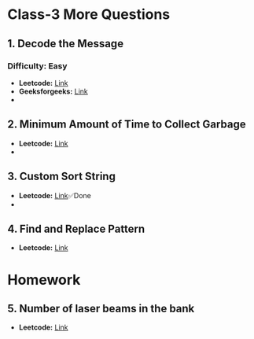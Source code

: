 # Class-3 More Questions

## 1. Decode the Message
### **Difficulty:** Easy
- **Leetcode:** [Link](https://leetcode.com/problems/decode-the-message/)
- **Geeksforgeeks:** [Link](https://practice.geeksforgeeks.org/problems/decode-the-message/0)
- 

## 2. Minimum Amount of Time to Collect Garbage
- **Leetcode:** [Link](https://leetcode.com/problems/minimum-amount-of-time-to-collect-garbage/description/)
- 

## 3. Custom Sort String
- **Leetcode:** [Link](https://leetcode.com/problems/custom-sort-string/description/)✅Done
- 

## 4. Find and Replace Pattern
- **Leetcode:** [Link](https://leetcode.com/problems/find-and-replace-pattern/description/)


# Homework 
## 5. Number of laser beams in the bank
- **Leetcode:** [Link](https://leetcode.com/problems/number-of-laser-beams-in-a-bank/)
